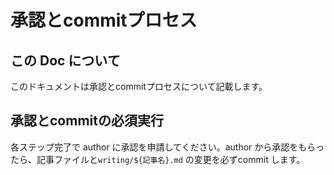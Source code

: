 # 承認とcommitプロセス

## この Doc について

このドキュメントは承認とcommitプロセスについて記載します。

## 承認とcommitの必須実行

各ステップ完了で author に承認を申請してください。author から承認をもらったら、記事ファイルと`writing/${記事名}.md` の変更を必ずcommit します。